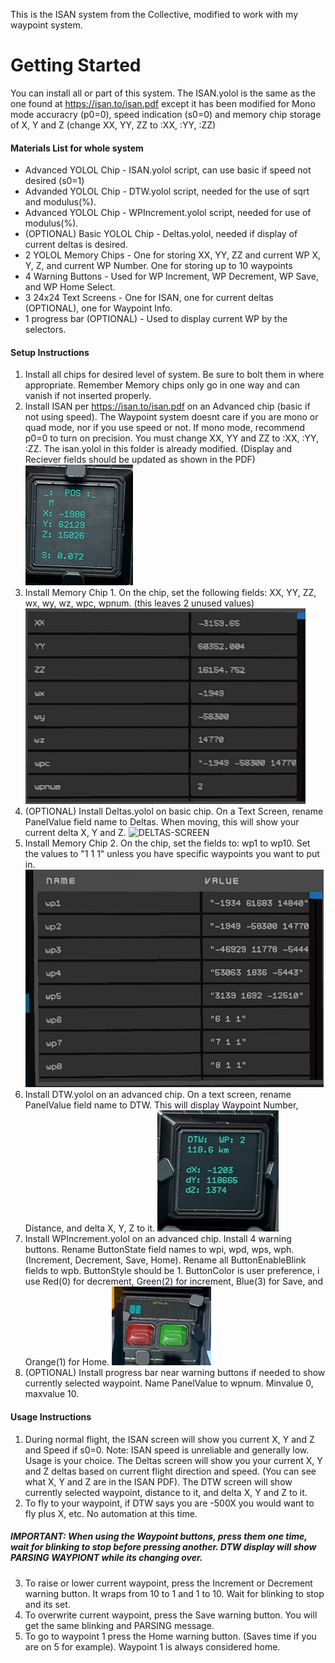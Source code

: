 This is the ISAN system from the Collective, modified to work with my waypoint system.

# Getting Started
You can install all or part of this system.  The ISAN.yolol is the same as the one found at https://isan.to/isan.pdf except it has been modified for Mono mode accuracry (p0=0), speed indication (s0=0) and memory chip storage of X, Y and Z (change XX, YY, ZZ to :XX, :YY, :ZZ)

#### Materials List for whole system
* Advanced YOLOL Chip - ISAN.yolol script, can use basic if speed not desired (s0=1)
* Advanded YOLOL Chip - DTW.yolol script, needed for the use of sqrt and modulus(%).
* Advanced YOLOL Chip - WPIncrement.yolol script, needed for use of modulus(%).
* (OPTIONAL) Basic YOLOL Chip - Deltas.yolol, needed if display of current deltas is desired.
* 2 YOLOL Memory Chips - One for storing XX, YY, ZZ and current WP X, Y, Z, and current WP Number.  One for storing up to 10 waypoints
* 4 Warning Buttons - Used for WP Increment, WP Decrement, WP Save, and WP Home Select.
* 3 24x24 Text Screens - One for ISAN, one for current deltas (OPTIONAL), one for Waypoint Info.
* 1 progress bar (OPTIONAL) - Used to display current WP by the selectors.

#### Setup Instructions
1. Install all chips for desired level of system.  Be sure to bolt them in where appropriate.  Remember Memory chips only go in one way and can vanish if not inserted properly.
2. Install ISAN per https://isan.to/isan.pdf on an Advanced chip (basic if not using speed). The Waypoint system doesnt care if you are mono or quad mode, nor if you use speed or not.  If mono mode, recommend p0=0 to turn on precision.  You must change XX, YY and ZZ to :XX, :YY, :ZZ.  The isan.yolol in this folder is already modified. (Display and Reciever fields should be updated as shown in the PDF) ![ISAN-SCREEN](images/ISANScreen.jpg)
3. Install Memory Chip 1.  On the chip, set the following fields: XX, YY, ZZ, wx, wy, wz, wpc, wpnum.  (this leaves 2 unused values) ![MEMORY-CHIP1](images/MemChip1.jpg)
4. (OPTIONAL) Install Deltas.yolol on basic chip.  On a Text Screen, rename PanelValue field name to Deltas.  When moving, this will show your current delta X, Y and Z. ![DELTAS-SCREEN](images/DeltaScreen.jpg)
5. Install Memory Chip 2.  On the chip, set the fields to: wp1 to wp10.  Set the values to "1 1 1" unless you have specific waypoints you want to put in. ![MEMORY-CHIP2](images/MemChip2.jpg)
6. Install DTW.yolol on an advanced chip.  On a text screen, rename PanelValue field name to DTW.  This will display Waypoint Number, Distance, and delta X, Y, Z to it. ![DTW-SCREEN](images/DTWScreen.jpg)
7. Install WPIncrement.yolol on an advanced chip. Install 4 warning buttons. Rename ButtonState field names to wpi, wpd, wps, wph.  (Increment, Decrement, Save, Home).  Rename all ButtonEnableBlink fields to wpb.  ButtonStyle should be 1.  ButtonColor is user preference, i use Red(0) for decrement, Green(2) for increment, Blue(3) for Save, and Orange(1) for Home. ![WP-Buttons](images/WPInc-DecButtons.jpg)
8. (OPTIONAL) Install progress bar near warning buttons if needed to show currently selected waypoint. Name PanelValue to wpnum.  Minvalue 0, maxvalue 10.

#### Usage Instructions
1. During normal flight, the ISAN screen will show you current X, Y and Z and Speed if s0=0.  Note: ISAN speed is unreliable and generally low.  Usage is your choice.  The Deltas screen will show you your current X, Y and Z deltas based on current flight direction and speed.  (You can see what X, Y and Z are in the ISAN PDF).  The DTW screen will show currently selected waypoint, distance to it, and delta X, Y and Z to it.
2. To fly to your waypoint, if DTW says you are -500X you would want to fly plus X, etc.  No automation at this time.
##### IMPORTANT: When using the Waypoint buttons, press them one time, wait for blinking to stop before pressing another.  DTW display will show PARSING WAYPIONT while its changing over.
3. To raise or lower current waypoint, press the Increment or Decrement warning button.  It wraps from 10 to 1 and 1 to 10.  Wait for blinking to stop and its set.
4. To overwrite current waypoint, press the Save warning button.  You will get the same blinking and PARSING message.
5. To go to waypoint 1 press the Home warning button. (Saves time if you are on 5 for example).  Waypoint 1 is always considered home.
